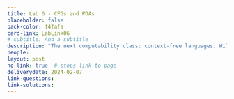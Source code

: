 ```yaml
---
title: Lab 6 - CFGs and PDAs
placeholder: false
back-color: f4fafa
card-link: LabLink06
# subtitle: And a subtitle
description: "The next computability class: context-free languages. Will discuss context-free grammars, push-down automata and how they relate to eachother." 
people:
layout: post
no-link: true  # stops link to page 
deliverydate: 2024-02-07
link-questions: 
link-solutions: 
---
```










 